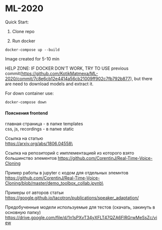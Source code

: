 # ML-2020

Quick Start:

1. Clone repo

2. Run docker
```
docker-compose up --build
```
Image created for 5-10 min

HELP ZONE: 
IF DOCKER DON'T WORK, TRY TO USE previous commit(https://github.com/KotikMatmexa/ML-2020/commit/7c8e6cb12e4414a56cb21009ff902c7fb792b877), but there are need to download models and extract it.

For down container use:
```
docker-compose down
```

#### Пояснения frontend  
главная страница - в папке templates    
css, js, recordings - в папке static

Ссылка на статью\
https://arxiv.org/abs/1806.04558\

Ссылка на репозиторий с имплементацией из которого взято большинство элементов
https://github.com/CorentinJ/Real-Time-Voice-Cloning


Пример работы в jupyter c кодом для отдельных элемнтов\
https://github.com/CorentinJ/Real-Time-Voice-Cloning/blob/master/demo_toolbox_collab.ipynb\


Примеры от авторов статьи\
https://google.github.io/tacotron/publications/speaker_adaptation/

Предобученные модели используемые для тестов (скачать, закинуть в основную папку)\
https://drive.google.com/file/d/1n1sPXvT34yXFLT47QZA6FIRGrwMeSsZc/view

